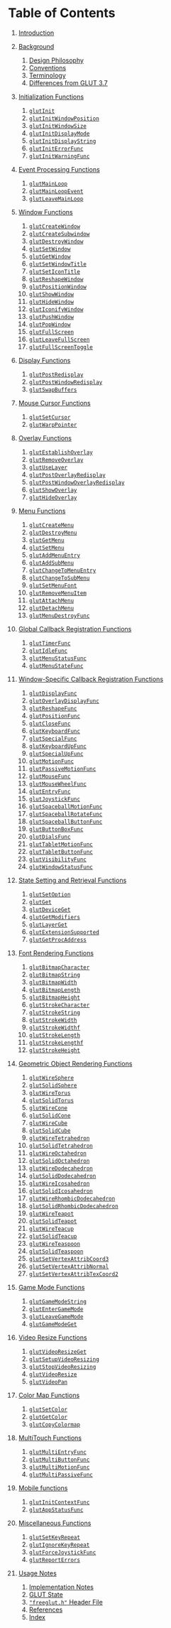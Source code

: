 
# Table of Contents

1. [Introduction]()

2. [Background]()

	1. [Design Philosophy]()
	2. [Conventions]()
	3. [Terminology]()
	4. [Differences from GLUT 3.7]()

3. [Initialization Functions]()

	1. [`glutInit`]()
	2. [`glutInitWindowPosition`]()
	3. [`glutInitWindowSize`]()
	4. [`glutInitDisplayMode`]()
	5. [`glutInitDisplayString`]()
	6. [`glutInitErrorFunc`]()
	7. [`glutInitWarningFunc`]()

4. [Event Processing Functions]()

	1. [`glutMainLoop`]()
	2. [`glutMainLoopEvent`]()
	3. [`glutLeaveMainLoop`]()

5. [Window Functions]()

	1. [`glutCreateWindow`]()
	2. [`glutCreateSubwindow`]()
	3. [`glutDestroyWindow`]()
	4. [`glutSetWindow`]()
	5. [`glutGetWindow`]()
	6. [`glutSetWindowTitle`]()
	7. [`glutSetIconTitle`]()
	8. [`glutReshapeWindow`]()
	9. [`glutPositionWindow`]()
	10. [`glutShowWindow`]()
	11. [`glutHideWindow`]()
	12. [`glutIconifyWindow`]()
	13. [`glutPushWindow`]()
	14. [`glutPopWindow`]()
	15. [`glutFullScreen`]()
	16. [`glutLeaveFullScreen`]()
	17. [`glutFullScreenToggle`]()

6. [Display Functions]()

	1. [`glutPostRedisplay`]()
	2. [`glutPostWindowRedisplay`]()
	3. [`glutSwapBuffers`]()

7. [Mouse Cursor Functions]()

	1. [`glutSetCursor`]()
	2. [`glutWarpPointer`]()

8. [Overlay Functions]()

	1. [`glutEstablishOverlay`]()
	2. [`glutRemoveOverlay`]()
	3. [`glutUseLayer`]()
	4. [`glutPostOverlayRedisplay`]()
	5. [`glutPostWindowOverlayRedisplay`]()
	6. [`glutShowOverlay`]()
	7. [`glutHideOverlay`]()

9. [Menu Functions]()

	1. [`glutCreateMenu`]()
	2. [`glutDestroyMenu`]()
	3. [`glutGetMenu`]()
	4. [`glutSetMenu`]()
	5. [`glutAddMenuEntry`]()
	6. [`glutAddSubMenu`]()
	7. [`glutChangeToMenuEntry`]()
	8. [`glutChangeToSubMenu`]()
	9. [`glutSetMenuFont`]()
	10. [`glutRemoveMenuItem`]()
	11. [`glutAttachMenu`]()
	12. [`glutDetachMenu`]()
	13. [`glutMenuDestroyFunc`]()

10. [Global Callback Registration Functions]()

	1. [`glutTimerFunc`]()
	2. [`glutIdleFunc`]()
	3. [`glutMenuStatusFunc`]()
	4. [`glutMenuStateFunc`]()

11. [Window-Specific Callback Registration Functions]()

	1. [`glutDisplayFunc`]()
	2. [`glutOverlayDisplayFunc`]()
	3. [`glutReshapeFunc`]()
	4. [`glutPositionFunc`]()
	5. [`glutCloseFunc`]()
	6. [`glutKeyboardFunc`]()
	7. [`glutSpecialFunc`]()
	8. [`glutKeyboardUpFunc`]()
	9. [`glutSpecialUpFunc`]()
	10. [`glutMotionFunc`]()
	11. [`glutPassiveMotionFunc`]()
	12. [`glutMouseFunc`]()
	13. [`glutMouseWheelFunc`]()
	14. [`glutEntryFunc`]()
	15. [`glutJoystickFunc`]()
	16. [`glutSpaceballMotionFunc`]()
	17. [`glutSpaceballRotateFunc`]()
	18. [`glutSpaceballButtonFunc`]()
	19. [`glutButtonBoxFunc`]()
	20. [`glutDialsFunc`]()
	21. [`glutTabletMotionFunc`]()
	22. [`glutTabletButtonFunc`]()
	23. [`glutVisibilityFunc`]()
	24. [`glutWindowStatusFunc`]()

12. [State Setting and Retrieval Functions]()

	1. [`glutSetOption`]()
	2. [`glutGet`]()
	3. [`glutDeviceGet`]()
	4. [`glutGetModifiers`]()
	5. [`glutLayerGet`]()
	6. [`glutExtensionSupported`]()
	7. [`glutGetProcAddress`]()

13. [Font Rendering Functions]()

	1. [`glutBitmapCharacter`]()
	2. [`glutBitmapString`]()
	3. [`glutBitmapWidth`]()
	4. [`glutBitmapLength`]()
	5. [`glutBitmapHeight`]()
	6. [`glutStrokeCharacter`]()
	7. [`glutStrokeString`]()
	8. [`glutStrokeWidth`]()
	9. [`glutStrokeWidthf`]()
	10. [`glutStrokeLength`]()
	11. [`glutStrokeLengthf`]()
	12. [`glutStrokeHeight`]()

14. [Geometric Object Rendering Functions]()

	1. [`glutWireSphere`]()
	2. [`glutSolidSphere`]()
	3. [`glutWireTorus`]()
	4. [`glutSolidTorus`]()
	5. [`glutWireCone`]()
	6. [`glutSolidCone`]()
	7. [`glutWireCube`]()
	8. [`glutSolidCube`]()
	9. [`glutWireTetrahedron`]()
	10. [`glutSolidTetrahedron`]()
	11. [`glutWireOctahedron`]()
	12. [`glutSolidOctahedron`]()
	13. [`glutWireDodecahedron`]()
	14. [`glutSolidDodecahedron`]()
	15. [`glutWireIcosahedron`]()
	16. [`glutSolidIcosahedron`]()
	17. [`glutWireRhombicDodecahedron`]()
	18. [`glutSolidRhombicDodecahedron`]()
	19. [`glutWireTeapot`]()
	20. [`glutSolidTeapot`]()
	21. [`glutWireTeacup`]()
	22. [`glutSolidTeacup`]()
	23. [`glutWireTeaspoon`]()
	24. [`glutSolidTeaspoon`]()
	25. [`glutSetVertexAttribCoord3`]()
	26. [`glutSetVertexAttribNormal`]()
	27. [`glutSetVertexAttribTexCoord2`]()

15. [Game Mode Functions]()

	1. [`glutGameModeString`]()
	2. [`glutEnterGameMode`]()
	3. [`glutLeaveGameMode`]()
	4. [`glutGameModeGet`]()

16. [Video Resize Functions]()

	1. [`glutVideoResizeGet`]()
	2. [`glutSetupVideoResizing`]()
	3. [`glutStopVideoResizing`]()
	4. [`glutVideoResize`]()
	5. [`glutVideoPan`]()

17. [Color Map Functions]()

	1. [`glutSetColor`]()
	2. [`glutGetColor`]()
	3. [`glutCopyColormap`]()

18. [MultiTouch Functions]()

	1. [`glutMultiEntryFunc`]()
	2. [`glutMultiButtonFunc`]()
	3. [`glutMultiMotionFunc`]()
	4. [`glutMultiPassiveFunc`]()

19. [Mobile functions]()

	1. [`glutInitContextFunc`]()
	2. [`glutAppStatusFunc`]()

20. [Miscellaneous Functions]()

	1. [`glutSetKeyRepeat`]()
	2. [`glutIgnoreKeyRepeat`]()
	3. [`glutForceJoystickFunc`]()
	4. [`glutReportErrors`]()

21. [Usage Notes]()

	1. [Implementation Notes]()
	2. [GLUT State]()
	3. [`"freeglut.h"` Header File]()
	4. [References]()
	5. [Index]()
